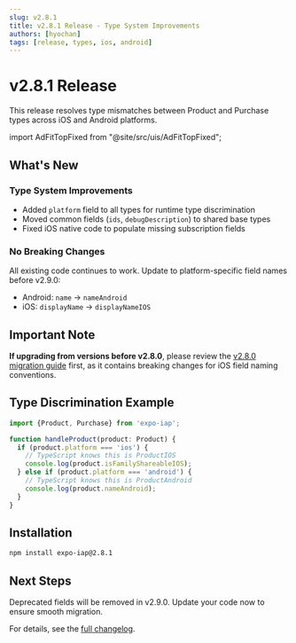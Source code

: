 ```yaml
---
slug: v2.8.1
title: v2.8.1 Release - Type System Improvements
authors: [hyochan]
tags: [release, types, ios, android]
---
```


# v2.8.1 Release

This release resolves type mismatches between Product and Purchase types across iOS and Android platforms.

<!-- truncate -->

import AdFitTopFixed from "@site/src/uis/AdFitTopFixed";

<AdFitTopFixed />

## What's New

### Type System Improvements

- Added `platform` field to all types for runtime type discrimination
- Moved common fields (`ids`, `debugDescription`) to shared base types
- Fixed iOS native code to populate missing subscription fields

### No Breaking Changes

All existing code continues to work. Update to platform-specific field names before v2.9.0:

- Android: `name` → `nameAndroid`
- iOS: `displayName` → `displayNameIOS`

## Important Note

**If upgrading from versions before v2.8.0**, please review the [v2.8.0 migration guide](https://hyochan.github.io/expo-iap/blog/v2-8-0-migration-guide) first, as it contains breaking changes for iOS field naming conventions.

## Type Discrimination Example

```typescript
import {Product, Purchase} from 'expo-iap';

function handleProduct(product: Product) {
  if (product.platform === 'ios') {
    // TypeScript knows this is ProductIOS
    console.log(product.isFamilyShareableIOS);
  } else if (product.platform === 'android') {
    // TypeScript knows this is ProductAndroid
    console.log(product.nameAndroid);
  }
}
```

## Installation

```bash
npm install expo-iap@2.8.1
```

## Next Steps

Deprecated fields will be removed in v2.9.0. Update your code now to ensure smooth migration.

For details, see the [full changelog](https://github.com/hyochan/expo-iap/blob/main/CHANGELOG.md).
